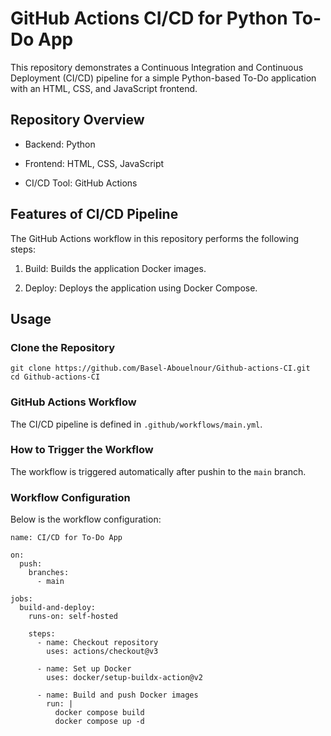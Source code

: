 # GitHub Actions CI/CD for Python To-Do App

This repository demonstrates a Continuous Integration and Continuous Deployment (CI/CD) pipeline for a simple Python-based To-Do application with an HTML, CSS, and JavaScript frontend.

## Repository Overview

- Backend: Python

- Frontend: HTML, CSS, JavaScript

- CI/CD Tool: GitHub Actions

## Features of CI/CD Pipeline

The GitHub Actions workflow in this repository performs the following steps:

1. Build: Builds the application Docker images.

2. Deploy: Deploys the application using Docker Compose.

## Usage

### Clone the Repository
```
git clone https://github.com/Basel-Abouelnour/Github-actions-CI.git
cd Github-actions-CI
```
### GitHub Actions Workflow

The CI/CD pipeline is defined in `.github/workflows/main.yml`.

### How to Trigger the Workflow

The workflow is triggered automatically after pushin to the `main` branch.

### Workflow Configuration

Below is the workflow configuration:
```
name: CI/CD for To-Do App

on:
  push:
    branches:
      - main
 
jobs:
  build-and-deploy:
    runs-on: self-hosted
 
    steps:
      - name: Checkout repository
        uses: actions/checkout@v3
 
      - name: Set up Docker
        uses: docker/setup-buildx-action@v2
 
      - name: Build and push Docker images
        run: |
          docker compose build
          docker compose up -d

```
